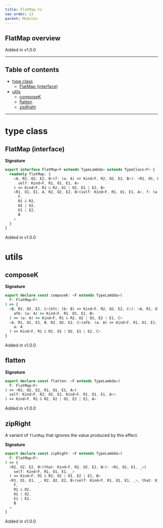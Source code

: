```yaml
---
title: FlatMap.ts
nav_order: 23
parent: Modules
---
```


## FlatMap overview

Added in v1.0.0

---

<h2 class="text-delta">Table of contents</h2>

- [type class](#type-class)
  - [FlatMap (interface)](#flatmap-interface)
- [utils](#utils)
  - [composeK](#composek)
  - [flatten](#flatten)
  - [zipRight](#zipright)

---

# type class

## FlatMap (interface)

**Signature**

```ts
export interface FlatMap<F extends TypeLambda> extends TypeClass<F> {
  readonly flatMap: {
    <A, R2, O2, E2, B>(f: (a: A) => Kind<F, R2, O2, E2, B>): <R1, O1, E1>(
      self: Kind<F, R1, O1, E1, A>
    ) => Kind<F, R1 & R2, O1 | O2, E1 | E2, B>
    <R1, O1, E1, A, R2, O2, E2, B>(self: Kind<F, R1, O1, E1, A>, f: (a: A) => Kind<F, R2, O2, E2, B>): Kind<
      F,
      R1 & R2,
      O1 | O2,
      E1 | E2,
      B
    >
  }
}
```

Added in v1.0.0

# utils

## composeK

**Signature**

```ts
export declare const composeK: <F extends TypeLambda>(
  F: FlatMap<F>
) => {
  <B, R2, O2, E2, C>(bfc: (b: B) => Kind<F, R2, O2, E2, C>): <A, R1, O1, E1>(
    afb: (a: A) => Kind<F, R1, O1, E1, B>
  ) => (a: A) => Kind<F, R1 & R2, O2 | O1, E2 | E1, C>
  <A, R1, O1, E1, B, R2, O2, E2, C>(afb: (a: A) => Kind<F, R1, O1, E1, B>, bfc: (b: B) => Kind<F, R2, O2, E2, C>): (
    a: A
  ) => Kind<F, R1 & R2, O1 | O2, E1 | E2, C>
}
```

Added in v1.0.0

## flatten

**Signature**

```ts
export declare const flatten: <F extends TypeLambda>(
  F: FlatMap<F>
) => <R2, O2, E2, R1, O1, E1, A>(
  self: Kind<F, R2, O2, E2, Kind<F, R1, O1, E1, A>>
) => Kind<F, R1 & R2, O2 | O1, E2 | E1, A>
```

Added in v1.0.0

## zipRight

A variant of `flatMap` that ignores the value produced by this effect.

**Signature**

```ts
export declare const zipRight: <F extends TypeLambda>(
  F: FlatMap<F>
) => {
  <R2, O2, E2, B>(that: Kind<F, R2, O2, E2, B>): <R1, O1, E1, _>(
    self: Kind<F, R1, O1, E1, _>
  ) => Kind<F, R1 & R2, O2 | O1, E2 | E1, B>
  <R1, O1, E1, _, R2, O2, E2, B>(self: Kind<F, R1, O1, E1, _>, that: Kind<F, R2, O2, E2, B>): Kind<
    F,
    R1 & R2,
    O1 | O2,
    E1 | E2,
    B
  >
}
```

Added in v1.0.0
